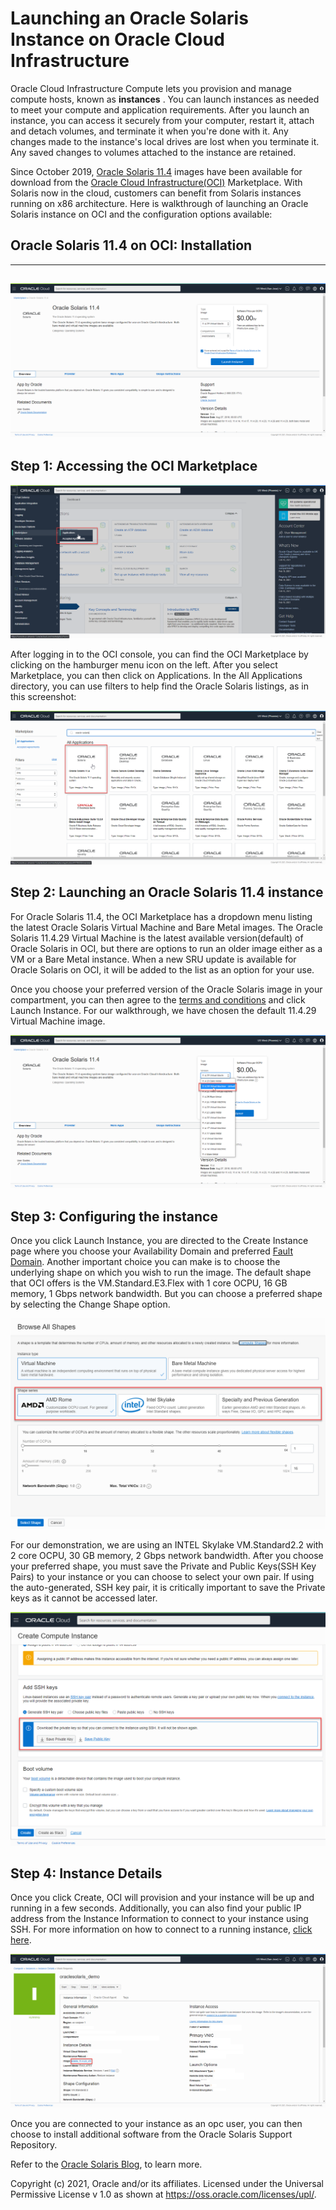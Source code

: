 # Launching an Oracle Solaris Instance on Oracle Cloud Infrastructure

Oracle Cloud Infrastructure Compute lets you provision and manage compute hosts, known as **instances** . You can launch instances as needed to meet your compute and application requirements. After you launch an instance, you can access it securely from your computer, restart it, attach and detach volumes, and terminate it when you're done with it. Any changes made to the instance's local drives are lost when you terminate it. Any saved changes to volumes attached to the instance are retained.

Since October 2019, [Oracle Solaris 11.4](https://www.oracle.com/solaris/technologies/solaris11-overview.html) images have been available for download from the [Oracle Cloud Infrastructure(OCI)](https://www.oracle.com/cloud/) Marketplace. With Solaris now in the cloud, customers can benefit from Solaris instances running on x86 architecture. Here is walkthrough of launching an Oracle Solaris instance on OCI and the configuration options available:



## Oracle Solaris 11.4 on OCI: Installation

------

## ![](Images/OCI_solaris_on_cloud.png)



## Step 1: Accessing the OCI Marketplace



![](Images/OCI_marketplace.png)



After logging in to the OCI console, you can find the OCI Marketplace by clicking on the hamburger menu icon on the left. After you select Marketplace, you can then click on Applications. In the All Applications directory, you can use filters to help find the Oracle Solaris listings, as in this screenshot:



![](Images/OCI_solaris.png)



## Step 2: Launching an Oracle Solaris 11.4 instance



For Oracle Solaris 11.4, the OCI Marketplace has a dropdown menu listing the latest Oracle Solaris Virtual Machine and Bare Metal images. The Oracle Solaris 11.4.29 Virtual Machine is the latest available version(default) of Oracle Solaris in OCI, but there are options to run an older image either as a VM or a Bare Metal instance. When a new SRU update is available for Oracle Solaris on OCI, it will be added to the list as an option for your use. 

Once you choose your preferred version of the Oracle Solaris image in your compartment, you can then agree to the [terms and conditions](https://cloudmarketplace.oracle.com/marketplace/content?contentId=58993511&render=inline) and click Launch Instance. For our walkthrough, we have chosen the default 11.4.29 Virtual Machine image.



![](Images/OCI_solaris_launchinstance.png)





## Step 3: Configuring the instance



Once you click Launch Instance, you are directed to the Create Instance page where you choose your Availability Domain and preferred [Fault Domain](https://docs.oracle.com/en-us/iaas/Content/General/Concepts/regions.htm#fault). Another important choice you can make is to choose the underlying shape on which you wish to run the image. The default shape that OCI offers is the VM.Standard.E3.Flex with 1 core OCPU, 16 GB memory, 1 Gbps network bandwidth. But you can choose a preferred shape by selecting the Change Shape option.



![](Images/OCI_available_shapes.png)



For our demonstration, we are using an INTEL Skylake VM.Standard2.2 with 2 core OCPU, 30 GB memory, 2 Gbps network bandwidth. After you choose your preferred shape, you must save the Private and Public Keys(SSH Key Pairs) to your instance or you can choose to select your own pair. If using the auto-generated, SSH key pair, it is critically important to save the Private keys as it cannot be accessed later.



![](Images/OCI_keys.png)



## Step 4: Instance Details



Once you click Create, OCI will provision and your instance will be up and running in a few seconds. Additionally, you can also find your public IP address from the Instance Information to connect to your instance using SSH. For more information on how to connect to a running instance, [click here](https://docs.oracle.com/en-us/iaas/Content/Compute/Tasks/accessinginstance.htm).



![](Images/OCI_activeconsole.png)



Once you are connected to your instance as an opc user, you can then choose to install additional software from the Oracle Solaris Support Repository.



Refer to the [Oracle Solaris Blog](https://blogs.oracle.com/solaris/), to learn more.



Copyright (c) 2021, Oracle and/or its affiliates. Licensed under the Universal Permissive License v 1.0 as shown at https://oss.oracle.com/licenses/upl/.